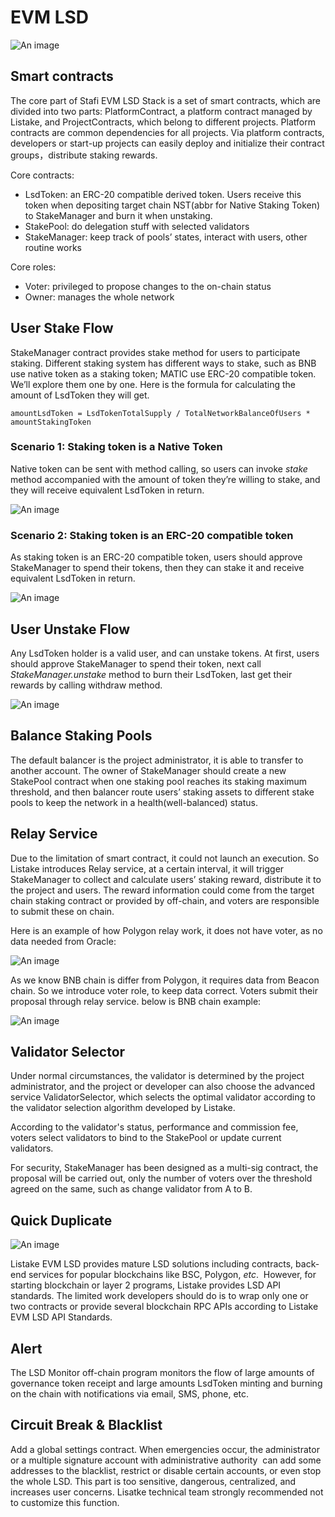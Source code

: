 # EVM LSD

![An image](/image/evmlsd_0.png)

## Smart contracts

The core part of Stafi EVM LSD Stack is a set of smart contracts, which are divided into two parts: PlatformContract, a platform contract managed by Listake, and ProjectContracts, which belong to different projects. Platform contracts are common dependencies for all projects. Via platform contracts, developers or start-up projects can easily deploy and initialize their contract groups，distribute staking rewards.

Core contracts:

- LsdToken: an ERC-20 compatible derived token. Users receive this token when depositing target chain NST(abbr for Native Staking Token) to StakeManager and burn it when unstaking.
- StakePool: do delegation stuff with selected validators
- StakeManager: keep track of pools’ states, interact with users, other routine works

Core roles:

- Voter: privileged to propose changes to the on-chain status
- Owner: manages the whole network

## User Stake Flow

StakeManager contract provides stake method for users to participate staking. Different staking system has different ways to stake, such as BNB use native token as a staking token; MATIC use ERC-20 compatible token. We’ll explore them one by one. Here is the formula for calculating the amount of LsdToken they will get.

`amountLsdToken = LsdTokenTotalSupply / TotalNetworkBalanceOfUsers * amountStakingToken`

### Scenario 1: Staking token is a Native Token

Native token can be sent with method calling, so users can invoke *stake* method accompanied with the amount of token they’re willing to stake, and they will receive equivalent LsdToken in return.

![An image](/image/evmlsd_1.png)

### Scenario 2: Staking token is an ERC-20 compatible token

As staking token is an ERC-20 compatible token, users should approve StakeManager to spend their tokens, then they can stake it and receive equivalent LsdToken in return.

![An image](/image/evmlsd_2.png)

## User Unstake Flow

Any LsdToken holder is a valid user, and can unstake tokens. At first, users should approve StakeManager to spend their token, next call *StakeManager.unstake* method to burn their LsdToken, last get their rewards by calling withdraw method.

![An image](/image/evmlsd_3.png)

## Balance Staking Pools

The default balancer is the project administrator, it is able to transfer to another account. The owner of StakeManager should create a new StakePool contract when one staking pool reaches its staking maximum threshold, and then balancer route users’ staking assets to different stake pools to keep the network in a health(well-balanced) status.

## Relay Service

Due to the limitation of smart contract, it could not launch an execution. So Listake introduces Relay service, at a certain interval, it will trigger StakeManager to collect and calculate users’ staking reward, distribute it to the project and users. The reward information could come from the target chain staking contract or provided by off-chain, and voters are responsible to submit these on chain.

Here is an example of how Polygon relay work, it does not have voter, as no data needed from Oracle:

![An image](/image/evmlsd_4.png)

As we know BNB chain is differ from Polygon, it requires data from Beacon chain. So we introduce voter role, to keep data correct. Voters submit their proposal through relay service.  below is BNB chain example:

![An image](/image/evmlsd_5.png)

## Validator Selector

Under normal circumstances, the validator is determined by the project administrator, and the project or developer can also choose the advanced service ValidatorSelector, which selects the optimal validator according to the validator selection algorithm developed by Listake.

According to the validator's status, performance and commission fee, voters select validators to bind to the StakePool or update current validators.

For security, StakeManager has been designed as a multi-sig contract, the proposal will be carried out, only the number of voters over the threshold agreed on the same, such as change validator from A to B.

## Quick Duplicate

![An image](/image/evmlsd_6.png)

Listake EVM LSD provides mature LSD solutions including contracts, back-end services for popular blockchains like BSC, Polygon, *etc*.  However, for starting blockchain or layer 2 programs, Listake provides LSD API standards. The limited work developers should do is to wrap only one or two contracts or provide several blockchain RPC APIs according to Listake EVM LSD API Standards.

## Alert

The LSD Monitor off-chain program monitors the flow of large amounts of governance token receipt and large amounts LsdToken minting and burning on the chain with notifications via email, SMS, phone, etc.

## Circuit Break & Blacklist

Add a global settings contract. When emergencies occur, the administrator or a multiple signature account with administrative authority  can add some addresses to the blacklist, restrict or disable certain accounts, or even stop the whole LSD. This part is too sensitive, dangerous, centralized, and increases user concerns. Lisatke technical team strongly recommended not to customize this function.